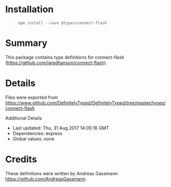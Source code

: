 # Installation
> `npm install --save @types/connect-flash`

# Summary
This package contains type definitions for connect-flash (https://github.com/jaredhanson/connect-flash).

# Details
Files were exported from https://www.github.com/DefinitelyTyped/DefinitelyTyped/tree/master/types/connect-flash

Additional Details
 * Last updated: Thu, 31 Aug 2017 14:05:16 GMT
 * Dependencies: express
 * Global values: none

# Credits
These definitions were written by Andreas Gassmann <https://github.com/AndreasGassmann>.
